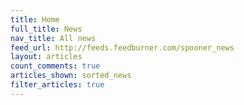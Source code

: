 ```yaml
---
title: Home
full_title: News
nav_title: All news
feed_url: http://feeds.feedburner.com/spooner_news
layout: articles
count_comments: true
articles_shown: sorted_news
filter_articles: true
---
```

